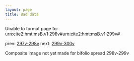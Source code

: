 ```yaml
---
layout: page
title: Bad data
---
```


Unable to format page for urn:cite2:hmt:msB.v1:298v#urn:cite2:hmt:msB.v1:299v#

prev: [297v-298v](../297v-298v/) next: [299v-300v](../299v-300v/)

Composite image not yet made for bifolio spread 298v-299v

